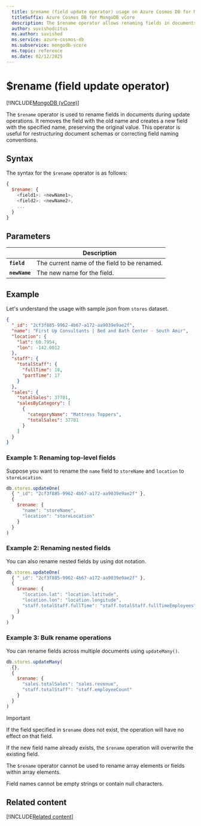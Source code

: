 ```yaml
---
  title: $rename (field update operator) usage on Azure Cosmos DB for MongoDB vCore
  titleSuffix: Azure Cosmos DB for MongoDB vCore
  description: The $rename operator allows renaming fields in documents during update operations.
  author: suvishodcitus
  ms.author: suvishod
  ms.service: azure-cosmos-db
  ms.subservice: mongodb-vcore
  ms.topic: reference
  ms.date: 02/12/2025
---
```


# $rename (field update operator)

[!INCLUDE[MongoDB (vCore)](~/reusable-content/ce-skilling/azure/includes/cosmos-db/includes/appliesto-mongodb-vcore.md)]

The `$rename` operator is used to rename fields in documents during update operations. It removes the field with the old name and creates a new field with the specified name, preserving the original value. This operator is useful for restructuring document schemas or correcting field naming conventions.

## Syntax

The syntax for the `$rename` operator is as follows:

```javascript
{
  $rename: {
    <field1>: <newName1>,
    <field2>: <newName2>,
    ...
  }
}
```

## Parameters

| | Description |
| --- | --- |
| **`field`** | The current name of the field to be renamed. |
| **`newName`** | The new name for the field. |

## Example

Let's understand the usage with sample json from `stores` dataset.

```json
{
  "_id": "2cf3f885-9962-4b67-a172-aa9039e9ae2f",
  "name": "First Up Consultants | Bed and Bath Center - South Amir",
  "location": {
    "lat": 60.7954,
    "lon": -142.0012
  },
  "staff": {
    "totalStaff": {
      "fullTime": 18,
      "partTime": 17
    }
  },
  "sales": {
    "totalSales": 37701,
    "salesByCategory": [
      {
        "categoryName": "Mattress Toppers",
        "totalSales": 37701
      }
    ]
  }
}
```

### Example 1: Renaming top-level fields

Suppose you want to rename the `name` field to `storeName` and `location` to `storeLocation`.

```javascript
db.stores.updateOne(
  { "_id": "2cf3f885-9962-4b67-a172-aa9039e9ae2f" },
  {
    $rename: {
      "name": "storeName",
      "location": "storeLocation"
    }
  }
)
```

### Example 2: Renaming nested fields

You can also rename nested fields by using dot notation.

```javascript
db.stores.updateOne(
  { "_id": "2cf3f885-9962-4b67-a172-aa9039e9ae2f" },
  {
    $rename: {
      "location.lat": "location.latitude",
      "location.lon": "location.longitude",
      "staff.totalStaff.fullTime": "staff.totalStaff.fullTimeEmployees"
    }
  }
)
```


### Example 3: Bulk rename operations

You can rename fields across multiple documents using `updateMany()`.

```javascript
db.stores.updateMany(
  {},
  {
    $rename: {
      "sales.totalSales": "sales.revenue",
      "staff.totalStaff": "staff.employeeCount"
    }
  }
)
```

> [!Important]
>
> If the field specified in `$rename` does not exist, the operation will have no effect on that field.
> 
> If the new field name already exists, the `$rename` operation will overwrite the existing field.
> 
> The `$rename` operator cannot be used to rename array elements or fields within array elements.
> 
> Field names cannot be empty strings or contain null characters.

## Related content

[!INCLUDE[Related content](../includes/related-content.md)]
